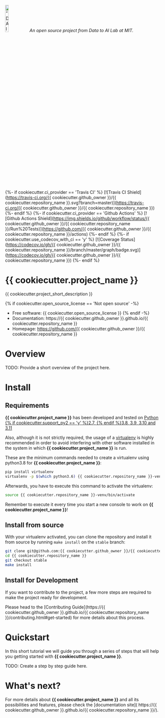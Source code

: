 <p align="left">
<img width=15% src="https://dai.lids.mit.edu/wp-content/uploads/2018/06/Logo_DAI_highres.png" alt=“DAI-Lab” />
<i>An open source project from Data to AI Lab at MIT.</i>
</p>

<!-- Uncomment these lines after releasing the package to PyPI for version and downloads badges -->
<!--[![PyPI Shield](https://img.shields.io/pypi/v/{{ cookiecutter.package_name }}.svg)](https://pypi.python.org/pypi/{{ cookiecutter.package_name }})-->
<!--[![Downloads](https://pepy.tech/badge/{{ cookiecutter.package_name }})](https://pepy.tech/project/{{ cookiecutter.package_name }})-->
{%- if cookiecutter.ci_provider == 'Travis CI' %}
[![Travis CI Shield](https://travis-ci.org/{{ cookiecutter.github_owner }}/{{ cookiecutter.repository_name }}.svg?branch=master)](https://travis-ci.org/{{ cookiecutter.github_owner }}/{{ cookiecutter.repository_name }})
{%- endif %}
{%- if cookiecutter.ci_provider == 'Github Actions' %}
[![Github Actions Shield](https://img.shields.io/github/workflow/status/{{ cookiecutter.github_owner }}/{{ cookiecutter.repository_name }}/Run%20Tests)](https://github.com/{{ cookiecutter.github_owner }}/{{ cookiecutter.repository_name }}/actions)
{%- endif %}
{%- if cookiecutter.use_codecov_with_ci == 'y' %}
[![Coverage Status](https://codecov.io/gh/{{ cookiecutter.github_owner }}/{{ cookiecutter.repository_name }}/branch/master/graph/badge.svg)](https://codecov.io/gh/{{ cookiecutter.github_owner }}/{{ cookiecutter.repository_name }})
{%- endif %}



# {{ cookiecutter.project_name }}

{{ cookiecutter.project_short_description }}

{% if cookiecutter.open_source_license == 'Not open source' -%}
- Free software: {{ cookiecutter.open_source_license }}
{% endif -%}
- Documentation: https://{{ cookiecutter.github_owner }}.github.io/{{ cookiecutter.repository_name }}
- Homepage: https://github.com/{{ cookiecutter.github_owner }}/{{ cookiecutter.repository_name }}

# Overview

TODO: Provide a short overview of the project here.

# Install

## Requirements

**{{ cookiecutter.project_name }}** has been developed and tested on [Python {% if cookiecutter.support_py2 == 'y' %}2.7, {% endif %}3.8, 3.9, 3.10 and 3.11](https://www.python.org/downloads/)

Also, although it is not strictly required, the usage of a [virtualenv](https://virtualenv.pypa.io/en/latest/)
is highly recommended in order to avoid interfering with other software installed in the system
in which **{{ cookiecutter.project_name }}** is run.

These are the minimum commands needed to create a virtualenv using python3.8 for **{{ cookiecutter.project_name }}**:

```bash
pip install virtualenv
virtualenv -p $(which python3.6) {{ cookiecutter.repository_name }}-venv
```

Afterwards, you have to execute this command to activate the virtualenv:

```bash
source {{ cookiecutter.repository_name }}-venv/bin/activate
```

Remember to execute it every time you start a new console to work on **{{ cookiecutter.project_name }}**!

<!-- Uncomment this section after releasing the package to PyPI for installation instructions
## Install from PyPI

After creating the virtualenv and activating it, we recommend using
[pip](https://pip.pypa.io/en/stable/) in order to install **{{ cookiecutter.project_name }}**:

```bash
pip install {{ cookiecutter.package_name }}
```

This will pull and install the latest stable release from [PyPI](https://pypi.org/).
-->

## Install from source

With your virtualenv activated, you can clone the repository and install it from
source by running `make install` on the `stable` branch:

```bash
git clone git@github.com:{{ cookiecutter.github_owner }}/{{ cookiecutter.repository_name }}.git
cd {{ cookiecutter.repository_name }}
git checkout stable
make install
```

## Install for Development

If you want to contribute to the project, a few more steps are required to make the project ready
for development.

Please head to the [Contributing Guide](https://{{ cookiecutter.github_owner }}.github.io/{{ cookiecutter.repository_name }}/contributing.html#get-started)
for more details about this process.

# Quickstart

In this short tutorial we will guide you through a series of steps that will help you
getting started with **{{ cookiecutter.project_name }}**.

TODO: Create a step by step guide here.

# What's next?

For more details about **{{ cookiecutter.project_name }}** and all its possibilities
and features, please check the [documentation site](
https://{{ cookiecutter.github_owner }}.github.io/{{ cookiecutter.repository_name }}/).
